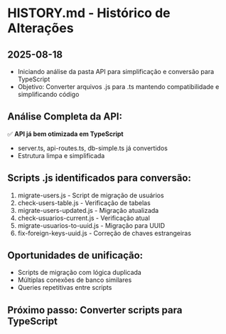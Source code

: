 # HISTORY.md - Histórico de Alterações

## 2025-08-18
- Iniciando análise da pasta API para simplificação e conversão para TypeScript
- Objetivo: Converter arquivos .js para .ts mantendo compatibilidade e simplificando código

## Análise Completa da API:
✅ **API já bem otimizada em TypeScript**
- server.ts, api-routes.ts, db-simple.ts já convertidos
- Estrutura limpa e simplificada

## Scripts .js identificados para conversão:
1. migrate-users.js - Script de migração de usuários
2. check-users-table.js - Verificação de tabelas  
3. migrate-users-updated.js - Migração atualizada
4. check-usuarios-current.js - Verificação atual
5. migrate-usuarios-to-uuid.js - Migração para UUID
6. fix-foreign-keys-uuid.js - Correção de chaves estrangeiras

## Oportunidades de unificação:
- Scripts de migração com lógica duplicada
- Múltiplas conexões de banco similares
- Queries repetitivas entre scripts

## Próximo passo: Converter scripts para TypeScript